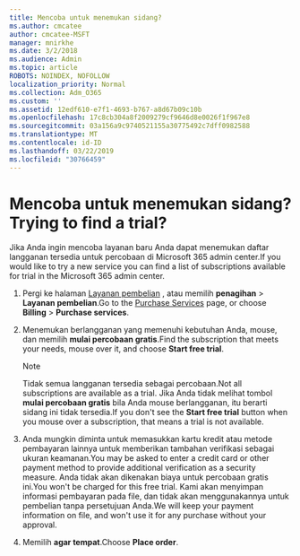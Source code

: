 ```yaml
---
title: Mencoba untuk menemukan sidang?
ms.author: cmcatee
author: cmcatee-MSFT
manager: mnirkhe
ms.date: 3/2/2018
ms.audience: Admin
ms.topic: article
ROBOTS: NOINDEX, NOFOLLOW
localization_priority: Normal
ms.collection: Adm_O365
ms.custom: ''
ms.assetid: 12edf610-e7f1-4693-b767-a8d67b09c10b
ms.openlocfilehash: 17c8cb304a8f2009279cf9646d8e0026f1f967e8
ms.sourcegitcommit: 03a156a9c9740521155a30775492c7dff0982588
ms.translationtype: MT
ms.contentlocale: id-ID
ms.lasthandoff: 03/22/2019
ms.locfileid: "30766459"
---
```

# <a name="trying-to-find-a-trial"></a><span data-ttu-id="bbe6b-102">Mencoba untuk menemukan sidang?</span><span class="sxs-lookup"><span data-stu-id="bbe6b-102">Trying to find a trial?</span></span>

<span data-ttu-id="bbe6b-103">Jika Anda ingin mencoba layanan baru Anda dapat menemukan daftar langganan tersedia untuk percobaan di Microsoft 365 admin center.</span><span class="sxs-lookup"><span data-stu-id="bbe6b-103">If you would like to try a new service you can find a list of subscriptions available for trial in the Microsoft 365 admin center.</span></span>
  
1. <span data-ttu-id="bbe6b-104">Pergi ke halaman [Layanan pembelian](https://go.microsoft.com/fwlink/p/?linkid=868433) , atau memilih **penagihan** \> **Layanan pembelian**.</span><span class="sxs-lookup"><span data-stu-id="bbe6b-104">Go to the [Purchase Services](https://go.microsoft.com/fwlink/p/?linkid=868433) page, or choose **Billing** \> **Purchase services**.</span></span>
    
2. <span data-ttu-id="bbe6b-105">Menemukan berlangganan yang memenuhi kebutuhan Anda, mouse, dan memilih **mulai percobaan gratis**.</span><span class="sxs-lookup"><span data-stu-id="bbe6b-105">Find the subscription that meets your needs, mouse over it, and choose **Start free trial**.</span></span>
    
    > [!NOTE]
    > <span data-ttu-id="bbe6b-106">Tidak semua langganan tersedia sebagai percobaan.</span><span class="sxs-lookup"><span data-stu-id="bbe6b-106">Not all subscriptions are available as a trial.</span></span> <span data-ttu-id="bbe6b-107">Jika Anda tidak melihat tombol **mulai percobaan gratis** bila Anda mouse berlangganan, itu berarti sidang ini tidak tersedia.</span><span class="sxs-lookup"><span data-stu-id="bbe6b-107">If you don't see the **Start free trial** button when you mouse over a subscription, that means a trial is not available.</span></span> 
  
3. <span data-ttu-id="bbe6b-108">Anda mungkin diminta untuk memasukkan kartu kredit atau metode pembayaran lainnya untuk memberikan tambahan verifikasi sebagai ukuran keamanan.</span><span class="sxs-lookup"><span data-stu-id="bbe6b-108">You may be asked to enter a credit card or other payment method to provide additional verification as a security measure.</span></span> <span data-ttu-id="bbe6b-109">Anda tidak akan dikenakan biaya untuk percobaan gratis ini.</span><span class="sxs-lookup"><span data-stu-id="bbe6b-109">You won't be charged for this free trial.</span></span> <span data-ttu-id="bbe6b-110">Kami akan menyimpan informasi pembayaran pada file, dan tidak akan menggunakannya untuk pembelian tanpa persetujuan Anda.</span><span class="sxs-lookup"><span data-stu-id="bbe6b-110">We will keep your payment information on file, and won't use it for any purchase without your approval.</span></span>
    
4. <span data-ttu-id="bbe6b-111">Memilih **agar tempat**.</span><span class="sxs-lookup"><span data-stu-id="bbe6b-111">Choose **Place order**.</span></span>
    

